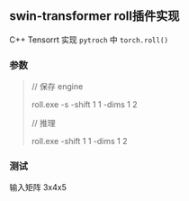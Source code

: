 

## swin-transformer roll插件实现

C++ Tensorrt 实现 `pytroch` 中  `torch.roll()` 


### 参数


> // 保存 engine 
> 
> roll.exe -s -shift 1 1 -dims 1 2
> 
> // 推理
> 
> roll.exe -shift 1 1 -dims 1 2

### 测试

输入矩阵 3x4x5


